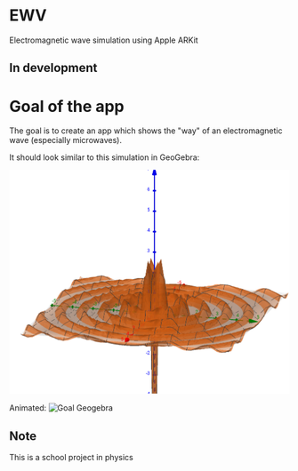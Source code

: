 # EWV
Electromagnetic wave simulation using Apple ARKit

## In development

# Goal of the app
The goal is to create an app which shows the "way" of an electromagnetic wave (especially microwaves).

It should look similar to this simulation in GeoGebra:

![Goal Geogebra](media/goal_geogebra.jpg)

Animated:
![Goal Geogebra](media/goal_geogebra_animated.gif)

## Note
This is a school project in physics
